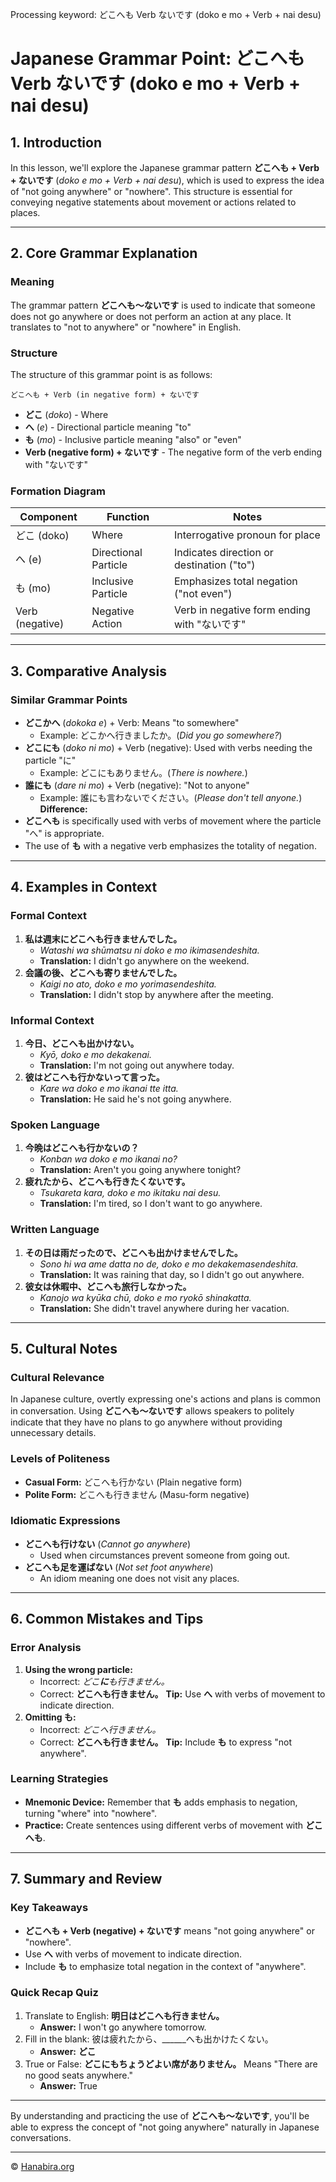 Processing keyword: どこへも Verb ないです (doko e mo + Verb + nai desu)
# Japanese Grammar Point: どこへも Verb ないです (doko e mo + Verb + nai desu)

## 1. Introduction
In this lesson, we'll explore the Japanese grammar pattern **どこへも + Verb + ないです** (*doko e mo + Verb + nai desu*), which is used to express the idea of "not going anywhere" or "nowhere". This structure is essential for conveying negative statements about movement or actions related to places.

---
## 2. Core Grammar Explanation
### Meaning
The grammar pattern **どこへも～ないです** is used to indicate that someone does not go anywhere or does not perform an action at any place. It translates to "not to anywhere" or "nowhere" in English.
### Structure
The structure of this grammar point is as follows:
```plaintext
どこへも + Verb (in negative form) + ないです
```
- **どこ** (*doko*) - Where
- **へ** (*e*) - Directional particle meaning "to"
- **も** (*mo*) - Inclusive particle meaning "also" or "even"
- **Verb (negative form) + ないです** - The negative form of the verb ending with "ないです"
### Formation Diagram
| Component        | Function                 | Notes                                              |
|------------------|--------------------------|----------------------------------------------------|
| どこ (doko)      | Where                    | Interrogative pronoun for place                    |
| へ (e)           | Directional Particle     | Indicates direction or destination ("to")          |
| も (mo)          | Inclusive Particle       | Emphasizes total negation ("not even")             |
| Verb (negative)  | Negative Action          | Verb in negative form ending with "ないです"       |
---
## 3. Comparative Analysis
### Similar Grammar Points
- **どこかへ** (*dokoka e*) + Verb: Means "to somewhere"
  - Example: どこかへ行きましたか。(*Did you go somewhere?*)
- **どこにも** (*doko ni mo*) + Verb (negative): Used with verbs needing the particle "に"
  - Example: どこにもありません。(*There is nowhere.*)
- **誰にも** (*dare ni mo*) + Verb (negative): "Not to anyone"
  - Example: 誰にも言わないでください。(*Please don't tell anyone.*)
**Difference:**
- **どこへも** is specifically used with verbs of movement where the particle "へ" is appropriate.
- The use of **も** with a negative verb emphasizes the totality of negation.
---
## 4. Examples in Context
### Formal Context
1. **私は週末にどこへも行きませんでした。**
   - *Watashi wa shūmatsu ni doko e mo ikimasendeshita.*
   - **Translation:** I didn't go anywhere on the weekend.
2. **会議の後、どこへも寄りませんでした。**
   - *Kaigi no ato, doko e mo yorimasendeshita.*
   - **Translation:** I didn't stop by anywhere after the meeting.
### Informal Context
1. **今日、どこへも出かけない。**
   - *Kyō, doko e mo dekakenai.*
   - **Translation:** I'm not going out anywhere today.
2. **彼はどこへも行かないって言った。**
   - *Kare wa doko e mo ikanai tte itta.*
   - **Translation:** He said he's not going anywhere.
### Spoken Language
1. **今晩はどこへも行かないの？**
   - *Konban wa doko e mo ikanai no?*
   - **Translation:** Aren't you going anywhere tonight?
2. **疲れたから、どこへも行きたくないです。**
   - *Tsukareta kara, doko e mo ikitaku nai desu.*
   - **Translation:** I'm tired, so I don't want to go anywhere.
### Written Language
1. **その日は雨だったので、どこへも出かけませんでした。**
   - *Sono hi wa ame datta no de, doko e mo dekakemasendeshita.*
   - **Translation:** It was raining that day, so I didn't go out anywhere.
2. **彼女は休暇中、どこへも旅行しなかった。**
   - *Kanojo wa kyūka chū, doko e mo ryokō shinakatta.*
   - **Translation:** She didn't travel anywhere during her vacation.
---
## 5. Cultural Notes
### Cultural Relevance
In Japanese culture, overtly expressing one's actions and plans is common in conversation. Using **どこへも～ないです** allows speakers to politely indicate that they have no plans to go anywhere without providing unnecessary details.
### Levels of Politeness
- **Casual Form:** どこへも行かない (Plain negative form)
- **Polite Form:** どこへも行きません (Masu-form negative)
### Idiomatic Expressions
- **どこへも行けない** (*Cannot go anywhere*)
  - Used when circumstances prevent someone from going out.
- **どこへも足を運ばない** (*Not set foot anywhere*)
  - An idiom meaning one does not visit any places.
---
## 6. Common Mistakes and Tips
### Error Analysis
1. **Using the wrong particle:**
   - Incorrect: *どこ**に**も行きません。*
   - Correct: **どこへも行きません。**
   **Tip:** Use **へ** with verbs of movement to indicate direction.
2. **Omitting も:**
   - Incorrect: *どこへ行きません。*
   - Correct: **どこへも行きません。**
   **Tip:** Include **も** to express "not anywhere".
### Learning Strategies
- **Mnemonic Device:** Remember that **も** adds emphasis to negation, turning "where" into "nowhere".
- **Practice:** Create sentences using different verbs of movement with **どこへも**.
---
## 7. Summary and Review
### Key Takeaways
- **どこへも + Verb (negative) + ないです** means "not going anywhere" or "nowhere".
- Use **へ** with verbs of movement to indicate direction.
- Include **も** to emphasize total negation in the context of "anywhere".
### Quick Recap Quiz
1. Translate to English: **明日はどこへも行きません。**
   - **Answer:** I won't go anywhere tomorrow.
2. Fill in the blank: 彼は疲れたから、______へも出かけたくない。
   - **Answer:** **どこ**
3. True or False: **どこにもちょうどよい席がありません。** Means "There are no good seats anywhere."
   - **Answer:** True
---
By understanding and practicing the use of **どこへも～ないです**, you'll be able to express the concept of "not going anywhere" naturally in Japanese conversations.


---

© [Hanabira.org](https://hanabira.org)
